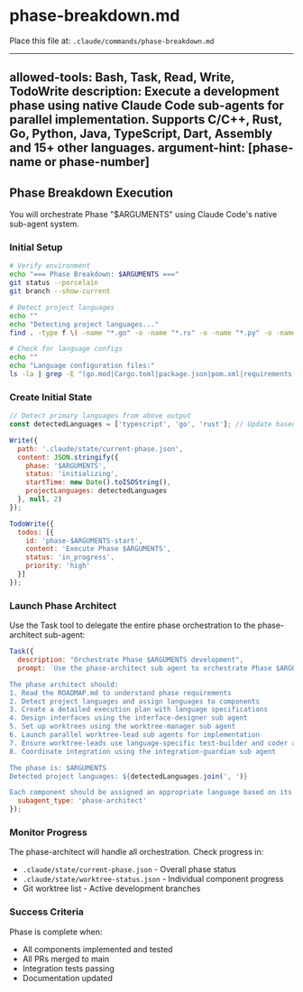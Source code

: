 # phase-breakdown.md
Place this file at: `.claude/commands/phase-breakdown.md`

---
allowed-tools: Bash, Task, Read, Write, TodoWrite
description: Execute a development phase using native Claude Code sub-agents for parallel implementation. Supports C/C++, Rust, Go, Python, Java, TypeScript, Dart, Assembly and 15+ other languages.
argument-hint: [phase-name or phase-number]
---

## Phase Breakdown Execution

You will orchestrate Phase "$ARGUMENTS" using Claude Code's native sub-agent system.

### Initial Setup

```bash
# Verify environment
echo "=== Phase Breakdown: $ARGUMENTS ==="
git status --porcelain
git branch --show-current

# Detect project languages
echo ""
echo "Detecting project languages..."
find . -type f \( -name "*.go" -o -name "*.rs" -o -name "*.py" -o -name "*.ts" -o -name "*.java" -o -name "*.rb" -o -name "*.cpp" -o -name "*.swift" -o -name "*.dart" -o -name "*.ex" -o -name "*.hs" -o -name "*.ml" -o -name "*.r" -o -name "*.jl" -o -name "*.m" -o -name "*.sql" \) -not -path "./worktrees/*" -not -path "./.git/*" | sed 's/.*\.//' | sort | uniq -c | sort -nr | head -10

# Check for language configs
echo ""
echo "Language configuration files:"
ls -la | grep -E "(go.mod|Cargo.toml|package.json|pom.xml|requirements.txt|Gemfile|CMakeLists.txt|Package.swift|pubspec.yaml|mix.exs|stack.yaml|dune-project)"
```

### Create Initial State

```javascript
// Detect primary languages from above output
const detectedLanguages = ['typescript', 'go', 'rust']; // Update based on detection

Write({
  path: '.claude/state/current-phase.json',
  content: JSON.stringify({
    phase: '$ARGUMENTS',
    status: 'initializing',
    startTime: new Date().toISOString(),
    projectLanguages: detectedLanguages
  }, null, 2)
});

TodoWrite({
  todos: [{
    id: 'phase-$ARGUMENTS-start',
    content: 'Execute Phase $ARGUMENTS',
    status: 'in_progress',
    priority: 'high'
  }]
});
```

### Launch Phase Architect

Use the Task tool to delegate the entire phase orchestration to the phase-architect sub-agent:

```javascript
Task({
  description: "Orchestrate Phase $ARGUMENTS development",
  prompt: `Use the phase-architect sub agent to orchestrate Phase $ARGUMENTS. 

The phase architect should:
1. Read the ROADMAP.md to understand phase requirements
2. Detect project languages and assign languages to components
3. Create a detailed execution plan with language specifications
4. Design interfaces using the interface-designer sub agent
5. Set up worktrees using the worktree-manager sub agent
6. Launch parallel worktree-lead sub agents for implementation
7. Ensure worktree-leads use language-specific test-builder and coder agents
8. Coordinate integration using the integration-guardian sub agent

The phase is: $ARGUMENTS
Detected project languages: ${detectedLanguages.join(', ')}

Each component should be assigned an appropriate language based on its purpose and the project's language distribution.`,
  subagent_type: 'phase-architect'
});
```

### Monitor Progress

The phase-architect will handle all orchestration. Check progress in:
- `.claude/state/current-phase.json` - Overall phase status
- `.claude/state/worktree-status.json` - Individual component progress
- Git worktree list - Active development branches

### Success Criteria

Phase is complete when:
- All components implemented and tested
- All PRs merged to main
- Integration tests passing
- Documentation updated